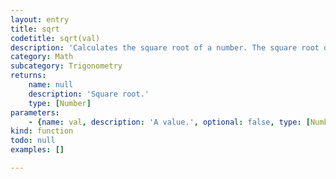 ```yaml
---
layout: entry
title: sqrt
codetitle: sqrt(val)
description: 'Calculates the square root of a number. The square root of a number is always positive, even though there may be a valid negative root. The square root s of number a is such that s*s = a. It is the opposite of squaring.'
category: Math
subcategory: Trigonometry
returns:
    name: null
    description: 'Square root.'
    type: [Number]
parameters:
    - {name: val, description: 'A value.', optional: false, type: [Number]}
kind: function
todo: null
examples: []

---
```

